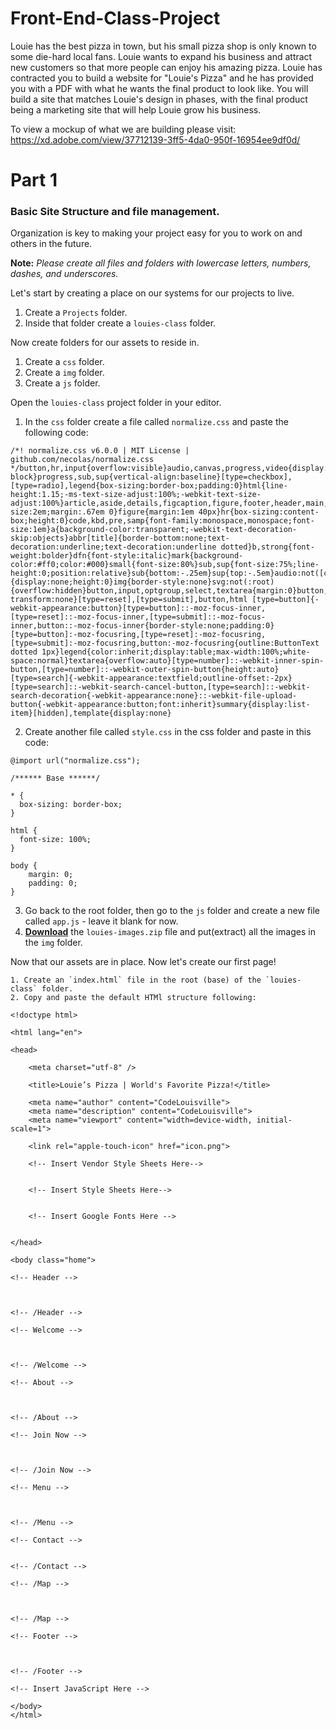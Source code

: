 # Front-End-Class-Project

Louie has the best pizza in town, but his small pizza shop is only known to some die-hard local fans. Louie wants to expand his business and attract new customers so that more people can enjoy his amazing pizza. Louie has contracted you to build a website for "Louie's Pizza" and he has provided you with a PDF with what he wants the final product to look like. You will build a site that matches Louie's design in phases, with the final product being a marketing site that will help Louie grow his business.

To view a mockup of what we are building please visit: https://xd.adobe.com/view/37712139-3ff5-4da0-950f-16954ee9df0d/


Part 1
=========

### Basic Site Structure and file management.

Organization is key to making your project easy for you to work on and others in the future.

**Note:** *Please create all files and folders with lowercase letters, numbers, dashes, and underscores.*


Let's start by creating a place on our systems for our projects to live.

  1. Create a `Projects` folder.
  2. Inside that folder create a `louies-class` folder.

Now create folders for our assets to reside in.

   1. Create a `css` folder.
   2. Create a `img` folder.
   3. Create a `js` folder.

Open the `louies-class` project folder in your editor.

  1. In the `css` folder create a file called `normalize.css` and paste the following code:

  ```
  /*! normalize.css v6.0.0 | MIT License | github.com/necolas/normalize.css */button,hr,input{overflow:visible}audio,canvas,progress,video{display:inline-block}progress,sub,sup{vertical-align:baseline}[type=checkbox],[type=radio],legend{box-sizing:border-box;padding:0}html{line-height:1.15;-ms-text-size-adjust:100%;-webkit-text-size-adjust:100%}article,aside,details,figcaption,figure,footer,header,main,menu,nav,section{display:block}h1{font-size:2em;margin:.67em 0}figure{margin:1em 40px}hr{box-sizing:content-box;height:0}code,kbd,pre,samp{font-family:monospace,monospace;font-size:1em}a{background-color:transparent;-webkit-text-decoration-skip:objects}abbr[title]{border-bottom:none;text-decoration:underline;text-decoration:underline dotted}b,strong{font-weight:bolder}dfn{font-style:italic}mark{background-color:#ff0;color:#000}small{font-size:80%}sub,sup{font-size:75%;line-height:0;position:relative}sub{bottom:-.25em}sup{top:-.5em}audio:not([controls]){display:none;height:0}img{border-style:none}svg:not(:root){overflow:hidden}button,input,optgroup,select,textarea{margin:0}button,select{text-transform:none}[type=reset],[type=submit],button,html [type=button]{-webkit-appearance:button}[type=button]::-moz-focus-inner,[type=reset]::-moz-focus-inner,[type=submit]::-moz-focus-inner,button::-moz-focus-inner{border-style:none;padding:0}[type=button]:-moz-focusring,[type=reset]:-moz-focusring,[type=submit]:-moz-focusring,button:-moz-focusring{outline:ButtonText dotted 1px}legend{color:inherit;display:table;max-width:100%;white-space:normal}textarea{overflow:auto}[type=number]::-webkit-inner-spin-button,[type=number]::-webkit-outer-spin-button{height:auto}[type=search]{-webkit-appearance:textfield;outline-offset:-2px}[type=search]::-webkit-search-cancel-button,[type=search]::-webkit-search-decoration{-webkit-appearance:none}::-webkit-file-upload-button{-webkit-appearance:button;font:inherit}summary{display:list-item}[hidden],template{display:none}
  ```

  2. Create another file called `style.css` in the css folder and paste in this code:

  ```
  @import url("normalize.css");

  /****** Base ******/

  * {
    box-sizing: border-box;
  }

  html {
    font-size: 100%;
  }

  body {
      margin: 0;
      padding: 0;
  }
  ```

  3. Go back to the root folder, then go to the `js` folder and create a new file called `app.js` - leave it blank for now.
  4. **[Download](https://www.dropbox.com/s/128poel61h1qt38/louies-images.zip?dl=0)** the `louies-images.zip` file and put(extract) all the images in the `img` folder.

  Now that our assets are in place. Now let's create our first page!

    1. Create an `index.html` file in the root (base) of the `louies-class` folder.
    2. Copy and paste the default HTMl structure following:

  ```
  <!doctype html>

  <html lang="en">

  <head>

      <meta charset="utf-8" />

      <title>Louie’s Pizza | World's Favorite Pizza!</title>

      <meta name="author" content="CodeLouisville">
      <meta name="description" content="CodeLouisville">
      <meta name="viewport" content="width=device-width, initial-scale=1">

      <link rel="apple-touch-icon" href="icon.png">

      <!-- Insert Vendor Style Sheets Here-->


      <!-- Insert Style Sheets Here-->


      <!-- Insert Google Fonts Here -->


  </head>

  <body class="home">

  <!-- Header -->



  <!-- /Header -->

  <!-- Welcome -->



  <!-- /Welcome -->

  <!-- About -->



  <!-- /About -->

  <!-- Join Now -->



  <!-- /Join Now -->

  <!-- Menu -->



  <!-- /Menu -->

  <!-- Contact -->


  <!-- /Contact -->

  <!-- /Map -->



  <!-- /Map -->

  <!-- Footer -->



  <!-- /Footer -->

  <!-- Insert JavaScript Here -->

  </body>
  </html>
  ```
